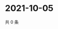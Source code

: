 # 2021-10-05

共 0 条

<!-- BEGIN WEIBO -->
<!-- 最后更新时间 Tue Oct 05 2021 19:12:02 GMT+0800 (China Standard Time) -->

<!-- END WEIBO -->
